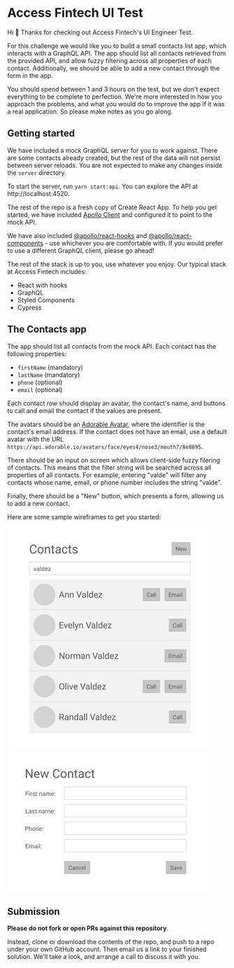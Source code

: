 # Access Fintech UI Test

Hi 👋 Thanks for checking out Access Fintech's UI Engineer Test.

For this challenge we would like you to build a small contacts list app, which interacts with a GraphQL API. The app should list all contacts retrieved from the provided API, and allow fuzzy filtering across all properties of each contact. Additionally, we should be able to add a new contact through the form in the app.

You should spend between 1 and 3 hours on the test, but we don't expect everything to be complete to perfection. We're more interested in how you approach the problems, and what you would do to improve the app if it was a real application. So please make notes as you go along.

## Getting started

We have included a mock GraphQL server for you to work against. There are some contacts already created, but the rest of the data will not persist between server reloads. You are not expected to make any changes inside the `server` directory.

To start the server, run `yarn start:api`. You can explore the API at http://localhost:4520.

The rest of the repo is a fresh copy of Create React App. To help you get started, we have included [Apollo Client](https://www.apollographql.com/docs/react/) and configured it to point to the mock API.

We have also included [@apollo/react-hooks](https://www.apollographql.com/docs/react/api/react-hooks/) and [@apollo/react-components](https://www.apollographql.com/docs/react/api/react-components/) - use whichever you are comfortable with. If you would prefer to use a different GraphQL client, please go ahead!

The rest of the stack is up to you, use whatever you enjoy. Our typical stack at Access Fintech includes:

- React with hooks
- GraphQL
- Styled Components
- Cypress

## The Contacts app

The app should list all contacts from the mock API. Each contact has the following properties:

- `firstName` (mandatory)
- `lastName` (mandatory)
- `phone` (optional)
- `email` (optional)

Each contact row should display an avatar, the contact's name, and buttons to call and email the contact if the values are present.

The avatars should be an [Adorable Avatar](http://avatars.adorable.io/#demo), where the identifier is the contact's email address. If the contact does not have an email, use a default avatar with the URL `https://api.adorable.io/avatars/face/eyes4/nose3/mouth7/8e8895`.

There should be an input on screen which allows client-side fuzzy filering of contacts. This means that the filter string will be searched across all properties of all contacts. For example, entering "valde" will filter any contacts whose name, email, or phone number includes the string "valde".

Finally, there should be a "New" button, which presents a form, allowing us to add a new contact.

Here are some sample wireframes to get you started:

![](./contacts-list.png) ![](./new-contact.png)

## Submission

**Please do not fork or open PRs against this repository**.

Instead, clone or download the contents of the repo, and push to a repo under your own GitHub account. Then email us a link to your finished solution. We'll take a look, and arrange a call to discuss it with you.
